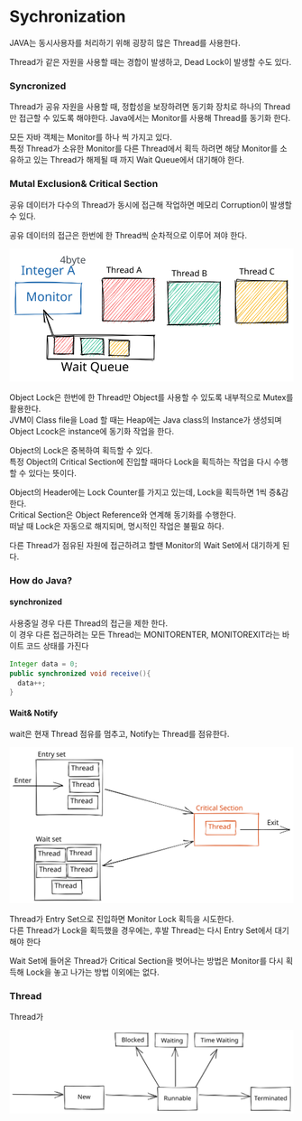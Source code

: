 # Sychronization

JAVA는 동시사용자를 처리하기 위해 굉장히 많은 Thread를 사용한다.

Thread가 같은 자원을 사용할 때는 경합이 발생하고, Dead Lock이 발생할 수도 있다.

### Syncronized

Thread가 공유 자원을 사용할 때, 정합성을 보장하려면 동기화 장치로 하나의 Thread만 접근할 수 있도록 해야한다. Java에서는 Monitor를 사용해 Thread를 동기화 한다.

모든 자바 객체는 Monitor를 하나 씩 가지고 있다.\
특정 Thread가 소유한 Monitor를 다른 Thread에서 획득 하려면 해당 Monitor를 소유하고 있는 Thread가 해제될 때 까지 Wait Queue에서 대기해야 한다.

### Mutal Exclusion& Critical Section

공유 데이터가 다수의 Thread가 동시에 접근해 작업하면 메모리 Corruption이 발생할 수 있다.

공유 데이터의 접근은 한번에 한 Thread씩 순차적으로 이루어 져야 한다.

<img src="../../.gitbook/assets/file.drawing (12).svg" alt="" class="gitbook-drawing">

Object Lock은 한번에 한 Thread만 Object를 사용할 수 있도록 내부적으로 Mutex를 활용한다.\
JVM이 Class file을 Load 할 때는 Heap에는 Java class의 Instance가 생성되며 Object Lcock은 instance에 동기화 작업을 한다.

Object의 Lock은 중복하여 획득할 수 있다.\
특정 Object의 Critical Section에 진입할 때마다 Lock을 획득하는 작업을 다시 수행할 수 있다는 뜻이다.

Object의 Header에는 Lock Counter를 가지고 있는데, Lock을 획득하면 1씩 증&감 한다.\
Critical Section은 Object Reference와 연계해 동기화를 수행한다.\
떠날 때 Lock은 자동으로 해지되며, 명시적인 작업은 불필요 하다.

다른 Thread가 점유된 자원에 접근하려고 할땐 Monitor의 Wait Set에서 대기하게 된다.

### How do Java?

#### synchronized

사용중일 경우 다른 Thread의 접근을 제한 한다.\
이 경우 다른 접근하려는 모든 Thread는 MONITORENTER, MONITOREXIT라는 바이트 코드 상태를 가진다

```java
Integer data = 0;
public synchronized void receive(){
  data++;
}
```

#### Wait& Notify&#x20;

&#x20;wait은 현재 Thread 점유를 멈추고, Notify는 Thread를 점유한다.

<img src="../../.gitbook/assets/file.drawing (7).svg" alt="" class="gitbook-drawing">

Thread가 Entry Set으로 진입하면 Monitor Lock 획득을 시도한다. \
다른 Thread가 Lock을 획득했을 경우에는, 후발 Thread는 다시 Entry Set에서 대기해야 한다

Wait Set에 들어온 Thread가 Critical Section을 벗어나는 방법은 Monitor를 다시 획득해 Lock을 놓고 나가는 방법 이외에는 없다.

### Thread

Thread가&#x20;

<img src="../../.gitbook/assets/file.drawing.svg" alt="" class="gitbook-drawing">
